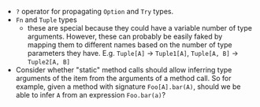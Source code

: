 

* `?` operator for propagating `Option` and `Try` types.
* `Fn` and `Tuple` types
    - these are special because they could have a variable number of type arguments.
        However, these can probably be easily faked by mapping them to different names
            based on the number of type parameters they have.
            E.g. `Tuple[A]` -> `Tuple1[A]`, `Tuple[A, B]` -> `Tuple2[A, B]`
* Consider whether "static" method calls should allow inferring type arguments of the item
    from the arguments of a method call.
    So for example, given a method with signature `Foo[A].bar(A)`,
    should we be able to infer `A` from an expression `Foo.bar(a)`?

